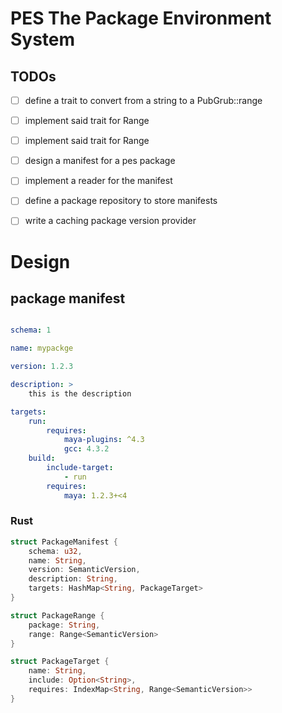 # PES The Package Environment System

## TODOs
- [ ] define a trait to convert from a string to a PubGrub::range
- [ ] implement said trait for Range<SemanticVersion>
- [ ] implement said trait for Range<Number>
- [ ] design a manifest for a pes package
- [ ] implement a reader for the manifest 
- [ ] define a package repository to store manifests 
- [ ] write a caching package version provider 


# Design

## package manifest
```yaml

schema: 1

name: mypackge

version: 1.2.3

description: >
    this is the description

targets:
    run:
        requires:
            maya-plugins: ^4.3
            gcc: 4.3.2
    build:
        include-target:
            - run
        requires:
            maya: 1.2.3+<4

```

### Rust
```rust
struct PackageManifest {
    schema: u32,
    name: String,
    version: SemanticVersion,
    description: String,
    targets: HashMap<String, PackageTarget>
}

struct PackageRange {
    package: String,
    range: Range<SemanticVersion>
}

struct PackageTarget {
    name: String,
    include: Option<String>,
    requires: IndexMap<String, Range<SemanticVersion>>
}
```